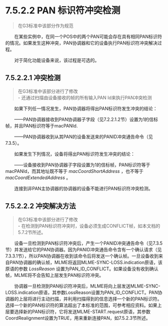 # 7.5.2.2 PAN 标识符冲突检测
>在G3标准中该部分作为规范

　　在某些实例中，在同一个POS中的两个PAN可能会存在具有相同PAN标识符的情况。如果发生这种冲突，PAN协调器和它的设备执行PAN标识符冲突解决过程。

　　对于简化功能设备来说，该过程是可选的。
## 7.5.2.2.1 冲突检测
>在G3标准中该部分进行了修改
<br>- 还通过扫描由设备接收的帧的所有输入PAN Id来执行PAN冲突检测

　　如果下列任一情况发生，PAN协调器将得出PAN标识符发生冲突的结论：

　　——PAN协调器接收到PAN协调器子字段（见7.2.2.1.2节）设置为1的信标帧，并且PAN标识符等于macPANId.

　　——PAN协调器收到从其PAN的设备发送来的PANID冲突通告命令（见7.3.5）。

　　如果发生下列情况，设备将得出PAN标识符发生冲突的结论：

　　——设备接收到PAN协调器子字段设置为1的信标帧，PAN标识符等于macPANId，而其地址既不等于 *macCoordShortAddress* ，也不等于 *macCoordExtendedAddress* 。

　　连接到非PAN主协调器的协调器的设备不能进行PAN标识符冲突检测。

## 7.5.2.2.2 冲突解决方法
>在G3标准中该部分进行了修改
<br>- 在检测到PAN标识符冲突时，设备必须生成CONFLICT帧，如本文档的5.7.2节所述。

　　设备一旦检测到PAN标识符冲突后，产生一个PANID冲突通告命令（见7.3.5节）并发送给它的PAN协调器。因为PANID冲突通告命令含有一个确认请求（见7.3.3.1节），所以PAN协调器在收到该命令后将发送一个确认帧。一旦设备收到来自PAN协调器的确认帧，MLME将返回MLME-SYNC-LOSS.indication原语，该原语的参数 *LossReason* 设置为PAN_ID_CONFLICT。如果设备没有收到确认帧，MLME将不会告知上层发生PAN标识符冲突。

　　协调器一旦检测到PAN标识符冲突后，MLME将向上层发送MLME-SYNC-LOSS.indication原语，其参数LossReason设置为PAN_ID_CONFLICT。PAN协调器的上层将进行主动扫描，并利用扫描得到的信息选择一个新的PAN标识符。选择一个新的PAN标识符的算法超出了本标准的范围，可参考相应资料。如果上层要选择新的PAN标识符，它将发送MLME-START.request原语，其参数CoordRealignment设置为TRUE，用来重新连接PAN，如7.5.2.3节所述。
